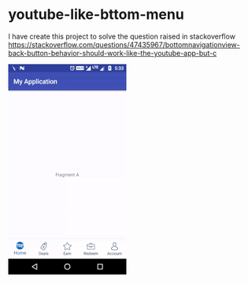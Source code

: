 # youtube-like-bttom-menu

I have create this project to solve the question raised in stackoverflow
https://stackoverflow.com/questions/47435967/bottomnavigationview-back-button-behavior-should-work-like-the-youtube-app-but-c

![](/readme_files/sample_output.gif)

